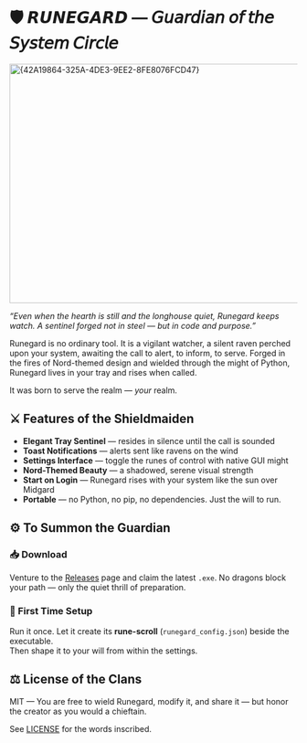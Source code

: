 # 🛡️ 𝙍𝙐𝙉𝙀𝙂𝘼𝙍𝘿 — 𝘎𝘶𝘢𝘳𝘥𝘪𝘢𝘯 𝘰𝘧 𝘵𝘩𝘦 𝘚𝘺𝘴𝘵𝘦𝘮 𝘊𝘪𝘳𝘤𝘭𝘦

<img width="754" height="419" alt="{42A19864-325A-4DE3-9EE2-8FE8076FCD47}" src="https://github.com/user-attachments/assets/5fc1bd74-c78f-4ee4-8bd4-a1b4c36c2637" />

*“Even when the hearth is still and the longhouse quiet, *Runegard* keeps watch. A sentinel forged not in steel — but in code and purpose.”*

Runegard is no ordinary tool. It is a vigilant watcher, a silent raven perched upon your system, awaiting the call to alert, to inform, to serve. Forged in the fires of Nord-themed design and wielded through the might of Python, Runegard lives in your tray and rises when called.

It was born to serve the realm — *your* realm.

## ⚔️ Features of the Shieldmaiden


- **Elegant Tray Sentinel** — resides in silence until the call is sounded  
- **Toast Notifications** — alerts sent like ravens on the wind  
- **Settings Interface** — toggle the runes of control with native GUI might  
- **Nord-Themed Beauty** — a shadowed, serene visual strength  
- **Start on Login** — Runegard rises with your system like the sun over Midgard  
- **Portable** — no Python, no pip, no dependencies. Just the will to run.

## ⚙️ To Summon the Guardian

### 📥 Download

Venture to the [Releases](https://github.com/DrakkarWolf/runegard/releases) page and claim the latest `.exe`. No dragons block your path — only the quiet thrill of preparation.

### 🧭 First Time Setup

Run it once. Let it create its **rune-scroll** (`runegard_config.json`) beside the executable.  
Then shape it to your will from within the settings.

## ⚖️ License of the Clans
MIT — You are free to wield Runegard, modify it, and share it — but honor the creator as you would a chieftain.

See [LICENSE](https://github.com/DrakkarWolf/Runegard/blob/main/LICENSE) for the words inscribed.
